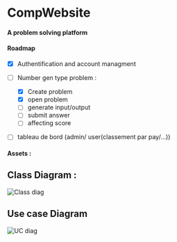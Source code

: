 # CompWebsite

#### A problem solving platform 

#### Roadmap

- [X] Authentification and account managment 
- [ ] Number gen type problem :
  - [X] Create problem
  - [X] open problem
  - [ ] generate input/output
  - [ ] submit answer 
  - [ ] affecting score
- [ ] tableau de bord (admin/ user(classement par pay/...))


#### Assets :

## Class Diagram :
![Class diag](https://i.imgur.com/L3lJPE9.png)

## Use case Diagram
![UC diag](https://i.imgur.com/Gnjh6sD.png)
